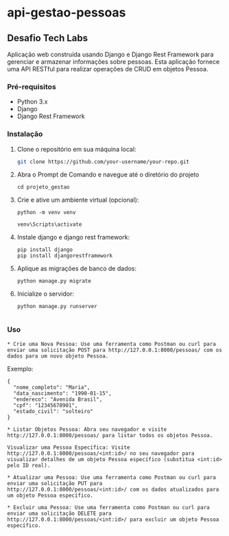# api-gestao-pessoas
## Desafio Tech Labs

Aplicação web construída usando Django e Django Rest Framework para gerenciar e armazenar informações sobre pessoas. Esta aplicação fornece uma API RESTful para realizar operações de CRUD em objetos Pessoa.

### Pré-requisitos

- Python 3.x
- Django
- Django Rest Framework

### Instalação

1. Clone o repositório em sua máquina local:

   ```bash
   git clone https://github.com/your-username/your-repo.git

2. Abra o Prompt de Comando e navegue até o diretório do projeto

   ```
   cd projeto_gestao

3. Crie e ative um ambiente virtual (opcional):

   ```
   python -m venv venv

   venv\Scripts\activate
   ```
   
4. Instale django e django rest framework:

   ```
   pip install django
   pip install djangorestframework
   ```

5. Aplique as migrações de banco de dados:

   ```
   python manage.py migrate

6. Inicialize o servidor:

   ```
   python manage.py runserver


### Uso

    * Crie uma Nova Pessoa: Use uma ferramenta como Postman ou curl para enviar uma solicitação POST para http://127.0.0.1:8000/pessoas/ com os dados para um novo objeto Pessoa.
   Exemplo:
   
```
{
  "nome_completo": "Maria",
  "data_nascimento": "1990-01-15",
  "endereco": "Avenida Brasil",
  "cpf": "12345678901",
  "estado_civil": "solteiro"
}
```
 
    * Listar Objetos Pessoa: Abra seu navegador e visite http://127.0.0.1:8000/pessoas/ para listar todos os objetos Pessoa.

    Visualizar uma Pessoa Específica: Visite http://127.0.0.1:8000/pessoas/<int:id>/ no seu navegador para visualizar detalhes de um objeto Pessoa específico (substitua <int:id> pelo ID real).

    * Atualizar uma Pessoa: Use uma ferramenta como Postman ou curl para enviar uma solicitação PUT para http://127.0.0.1:8000/pessoas/<int:id>/ com os dados atualizados para um objeto Pessoa específico.

    * Excluir uma Pessoa: Use uma ferramenta como Postman ou curl para enviar uma solicitação DELETE para http://127.0.0.1:8000/pessoas/<int:id>/ para excluir um objeto Pessoa específico.
